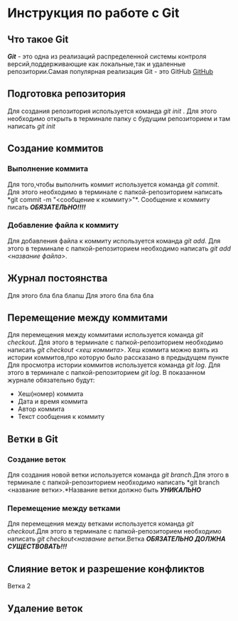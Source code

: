# Инструкция по работе с Git

## Что такое Git

**_Git_** - это одна из реализаций распределенной системы контроля версий,поддерживающие как локальные,так и удаленные репозитории.Самая популярная реализация Git - это GitHub [GitHub](https://github.com)

## Подготовка репозитория

Для создания репозитория используется команда _git init_ . Для этого необходимо открыть в терминале папку с будущим репозиторием и там написать _git init_

## Создание коммитов

### Выполнение коммита

Для того,чтобы выполнить коммит используется команда _git commit_. Для этого необходимо в терминале с папкой-репозиторием написать \*git commit -m "<сообщение к коммиту>"\*. Сообщение к коммиту писать **_ОБЯЗАТЕЛЬНО!!!!_**

### Добавление файла к коммиту

Для добавления файла к коммиту используется команда _git add_. Для этого в терминале с папкой-репозиторием необходимо написать _git add <название файла>_.

## Журнал постоянства

Для этого бла бла блапш
Для этого бла бла бла

## Перемещение между коммитами

Для перемещения между коммитами используется команда _git checkout_. Для этого в терминале с папкой-репозиторием необходимо написать _git checkout <хеш коммита>_. Хеш коммита можно взять из истории коммитов,про которую было рассказано в предыдущем пункте
Для просмотра истории коммитов используется команда _git log_. Для этого в терминале с папкой-репозиторием _git log_. В показанном журнале обязательно будут:

- Хеш(номер) коммита
- Дата и время коммита
- Автор коммита
- Текст сообщения к коммиту
## Ветки в Git
### Создание веток
Для создания новой ветки используется команда *git branch*.Для этого в терминале с папкой-репозиторием необходимо написать *git branch <название ветки>.*Название ветки должно быть ***УНИКАЛЬНО***

### Перемещение между ветками
Для перемещения между ветками используется команда *git checkout*.Для этого в терминале с папкой-репозиторием необходимо написать *git checkout<название ветки*.Ветка ***ОБЯЗАТЕЛЬНО ДОЛЖНА СУЩЕСТВОВАТЬ!!!***

## Слияние веток и разрешение конфликтов

Ветка 2

## Удаление веток
